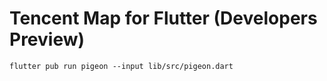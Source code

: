 # Tencent Map for Flutter (Developers Preview)

```
flutter pub run pigeon --input lib/src/pigeon.dart
```
